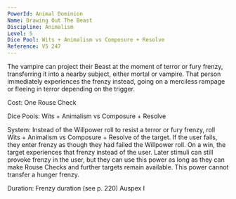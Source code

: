 ```yaml
---
PowerId: Animal Dominion
Name: Drawing Out The Beast
Discipline: Animalism
Level: 5
Dice Pool: Wits + Animalism vs Composure + Resolve
Reference: V5 247
---
```

The vampire can project their Beast at the moment of terror or fury frenzy, transferring it into a nearby subject, either mortal or vampire. That person immediately experiences the frenzy instead, going on a merciless rampage or fleeing in terror depending on the trigger.   

Cost: One Rouse Check   

Dice Pools: Wits + Animalism vs Composure + Resolve   

System: Instead of the Willpower roll to resist a terror or fury frenzy, roll Wits + Animalism vs Composure + Resolve of the target. If the user fails, they enter frenzy as though they had failed the Willpower roll. On a win, the target experiences that frenzy instead of the user. Later stimuli can still provoke frenzy in the user, but they can use this power as long as they can make Rouse Checks and further targets remain available. This power cannot transfer a hunger frenzy.   

Duration: Frenzy duration (see p. 220) Auspex I